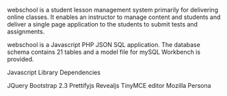 webschool is a student lesson management system primarily for delivering online classes.    It enables an instructor to manage content and students and deliver a single page application to the students to submit tests and assignments.

webschool is a Javascript PHP JSON SQL application.    The database schema contains 21 tables and a model file for mySQL Workbench is provided.

Javascript Library Dependencies

JQuery
Bootstrap 2.3
Prettifyjs
Revealjs
TinyMCE editor
Mozilla Persona

